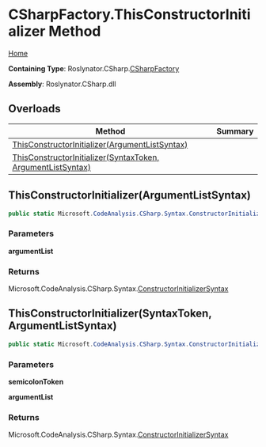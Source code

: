 # CSharpFactory\.ThisConstructorInitializer Method

[Home](../../../../README.md)

**Containing Type**: Roslynator\.CSharp\.[CSharpFactory](../README.md)

**Assembly**: Roslynator\.CSharp\.dll

## Overloads

| Method | Summary |
| ------ | ------- |
| [ThisConstructorInitializer(ArgumentListSyntax)](#Roslynator_CSharp_CSharpFactory_ThisConstructorInitializer_Microsoft_CodeAnalysis_CSharp_Syntax_ArgumentListSyntax_) | |
| [ThisConstructorInitializer(SyntaxToken, ArgumentListSyntax)](#Roslynator_CSharp_CSharpFactory_ThisConstructorInitializer_Microsoft_CodeAnalysis_SyntaxToken_Microsoft_CodeAnalysis_CSharp_Syntax_ArgumentListSyntax_) | |

## ThisConstructorInitializer\(ArgumentListSyntax\) <a name="Roslynator_CSharp_CSharpFactory_ThisConstructorInitializer_Microsoft_CodeAnalysis_CSharp_Syntax_ArgumentListSyntax_"></a>

```csharp
public static Microsoft.CodeAnalysis.CSharp.Syntax.ConstructorInitializerSyntax ThisConstructorInitializer(Microsoft.CodeAnalysis.CSharp.Syntax.ArgumentListSyntax argumentList = null)
```

### Parameters

**argumentList**

### Returns

Microsoft\.CodeAnalysis\.CSharp\.Syntax\.[ConstructorInitializerSyntax](https://docs.microsoft.com/en-us/dotnet/api/microsoft.codeanalysis.csharp.syntax.constructorinitializersyntax)

## ThisConstructorInitializer\(SyntaxToken, ArgumentListSyntax\) <a name="Roslynator_CSharp_CSharpFactory_ThisConstructorInitializer_Microsoft_CodeAnalysis_SyntaxToken_Microsoft_CodeAnalysis_CSharp_Syntax_ArgumentListSyntax_"></a>

```csharp
public static Microsoft.CodeAnalysis.CSharp.Syntax.ConstructorInitializerSyntax ThisConstructorInitializer(Microsoft.CodeAnalysis.SyntaxToken semicolonToken, Microsoft.CodeAnalysis.CSharp.Syntax.ArgumentListSyntax argumentList)
```

### Parameters

**semicolonToken**

**argumentList**

### Returns

Microsoft\.CodeAnalysis\.CSharp\.Syntax\.[ConstructorInitializerSyntax](https://docs.microsoft.com/en-us/dotnet/api/microsoft.codeanalysis.csharp.syntax.constructorinitializersyntax)


